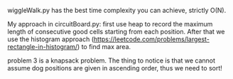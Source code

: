 wiggleWalk.py has the best time complexity you can achieve, strictly O(N).

My approach in circuitBoard.py: first use heap to record the maximum length of consecutive good cells starting from each position. After that we use the histogram approach (https://leetcode.com/problems/largest-rectangle-in-histogram/) to find max area. 

problem 3 is a knapsack problem. The thing to notice is that we cannot assume dog positions are given in ascending order, thus we need to sort!
